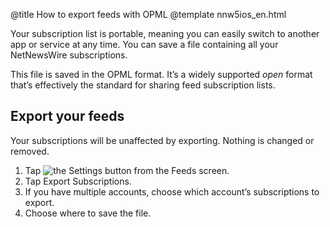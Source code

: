 @title How to export feeds with OPML
@template nnw5ios_en.html

Your subscription list is portable, meaning you can easily switch to another app or service at any time. You can save a file containing all your NetNewsWire subscriptions.

This file is saved in the OPML format. It’s a widely supported *open* format that’s effectively the standard for sharing feed subscription lists.



Export your feeds
-----------------

Your subscriptions will be unaffected by exporting. Nothing is changed or removed.

1. Tap <img src="../../../images/ios-icon-settings.png" alt="the Settings button" class="ios-inline-button-large" /> from the Feeds screen.
2. Tap Export Subscriptions.
3. If you have multiple accounts, choose which account’s subscriptions to export.
4. Choose where to save the file.